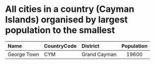 # All cities in a country (Cayman Islands) organised by largest population to the smallest

| Name | CountryCode | District | Population |
| :--- | :--- | :--- | :---: |
|George Town|CYM|Grand Cayman|19600|
